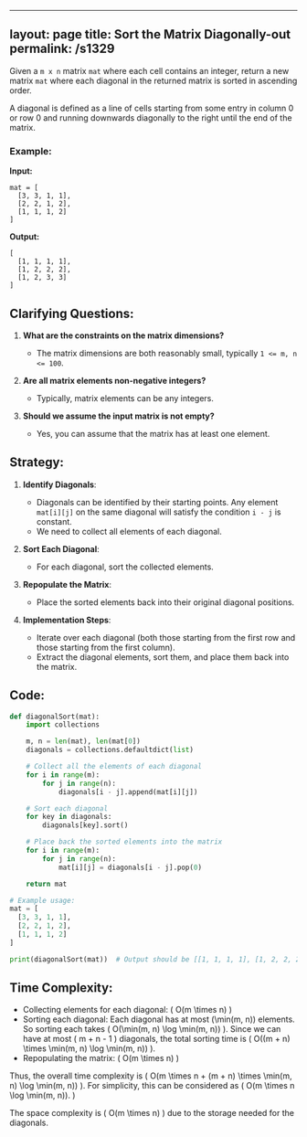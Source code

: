 
---
layout: page
title:  Sort the Matrix Diagonally-out
permalink: /s1329
---

Given a `m x n` matrix `mat` where each cell contains an integer, return a new matrix `mat` where each diagonal in the returned matrix is sorted in ascending order.

A diagonal is defined as a line of cells starting from some entry in column 0 or row 0 and running downwards diagonally to the right until the end of the matrix.

### Example:

**Input:**
```
mat = [
  [3, 3, 1, 1],
  [2, 2, 1, 2],
  [1, 1, 1, 2]
]
```

**Output:**
```
[
  [1, 1, 1, 1],
  [1, 2, 2, 2],
  [1, 2, 3, 3]
]
```

## Clarifying Questions:

1. **What are the constraints on the matrix dimensions?**
   - The matrix dimensions are both reasonably small, typically `1 <= m, n <= 100`.

2. **Are all matrix elements non-negative integers?**
   - Typically, matrix elements can be any integers.

3. **Should we assume the input matrix is not empty?**
   - Yes, you can assume that the matrix has at least one element.

## Strategy:

1. **Identify Diagonals**:
   - Diagonals can be identified by their starting points. Any element `mat[i][j]` on the same diagonal will satisfy the condition `i - j` is constant.
   - We need to collect all elements of each diagonal.

2. **Sort Each Diagonal**:
   - For each diagonal, sort the collected elements.
   
3. **Repopulate the Matrix**:
   - Place the sorted elements back into their original diagonal positions.

4. **Implementation Steps**:
   - Iterate over each diagonal (both those starting from the first row and those starting from the first column).
   - Extract the diagonal elements, sort them, and place them back into the matrix.

## Code:

```python
def diagonalSort(mat):
    import collections

    m, n = len(mat), len(mat[0])
    diagonals = collections.defaultdict(list)

    # Collect all the elements of each diagonal
    for i in range(m):
        for j in range(n):
            diagonals[i - j].append(mat[i][j])

    # Sort each diagonal
    for key in diagonals:
        diagonals[key].sort()

    # Place back the sorted elements into the matrix
    for i in range(m):
        for j in range(n):
            mat[i][j] = diagonals[i - j].pop(0)

    return mat

# Example usage:
mat = [
  [3, 3, 1, 1],
  [2, 2, 1, 2],
  [1, 1, 1, 2]
]

print(diagonalSort(mat))  # Output should be [[1, 1, 1, 1], [1, 2, 2, 2], [1, 2, 3, 3]]
```

## Time Complexity:

- Collecting elements for each diagonal: \( O(m \times n) \)
- Sorting each diagonal: Each diagonal has at most \(\min(m, n)\) elements. So sorting each takes \( O(\min(m, n) \log \min(m, n)) \). Since we can have at most \( m + n - 1 \) diagonals, the total sorting time is \( O((m + n) \times \min(m, n) \log \min(m, n)) \).
- Repopulating the matrix: \( O(m \times n) \)

Thus, the overall time complexity is \( O(m \times n + (m + n) \times \min(m, n) \log \min(m, n)) \). For simplicity, this can be considered as \( O(m \times n \log \min(m, n)). \)

The space complexity is \( O(m \times n) \) due to the storage needed for the diagonals.